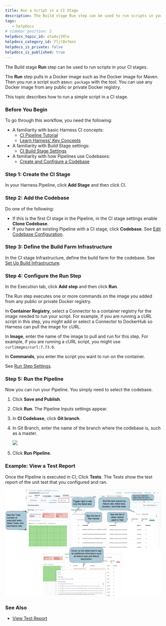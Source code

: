 ```yaml
---
title: Run a Script in a CI Stage
description: The Build stage Run step can be used to run scripts in your CI stages. The Run step pulls in a Docker image such as the Docker image for Maven. Then you run a script such as mvn package with the tool…
tags: 
   - helpDocs
# sidebar_position: 2
helpdocs_topic_id: ota4xj59le
helpdocs_category_id: 7ljl8n7mzn
helpdocs_is_private: false
helpdocs_is_published: true
---
```


The Build stage **Run** step can be used to run scripts in your CI stages.

The **Run** step pulls in a Docker image such as the Docker image for Maven. Then you run a script such as`mvn package` with the tool. You can use any Docker image from any public or private Docker registry.

This topic describes how to run a simple script in a CI stage.

### Before You Begin

To go through this workflow, you need the following:

* A familiarity with basic Harness CI concepts:
	+ [CI Pipeline Tutorial](../../ci-quickstarts/ci-pipeline-quickstart.md)
	+ [Learn Harness' Key Concepts](../../../getting-started/learn-harness-key-concepts.md)
* A familiarity with Build Stage settings:
	+ [CI Build Stage Settings](../../ci-technical-reference/ci-stage-settings.md)
* A familiarity with how Pipelines use Codebases:
	+ [Create and Configure a Codebase](../codebase-configuration/create-and-configure-a-codebase.md)

### Step 1: Create the CI Stage

In your Harness Pipeline, click **Add Stage** and then click CI.

### Step 2: Add the Codebase

Do one of the following:

* If this is the first CI stage in the Pipeline, in the CI stage settings enable **Clone Codebase**.
* If you have an existing Pipeline with a CI stage, click **Codebase**. See [Edit Codebase Configuration](../codebase-configuration/create-and-configure-a-codebase.md#edit-codebase-configuration).

### Step 3: Define the Build Farm Infrastructure

In the CI stage Infrastructure, define the build farm for the codebase. See [Set Up Build Infrastructure](/docs/category/set-up-build-infrastructure).

### Step 4: Configure the Run Step

In the Execution tab, click **Add** **step** and then click **Run**.

The Run step executes one or more commands on the image you added from any public or private Docker registry.

In **Container Registry**, select a Connector to a container registry for the image needed to run your script. For example, if you are running a cURL script in this step, you might add or select a Connector to DockerHub so Harness can pull the image for cURL.

In **Image**, enter the name of the image to pull and run for this step. For example, if you are running a cURL script, you might use `curlimages/curl:7.73.0`.

In **Commands**, you enter the script you want to run on the container.

See [Run Step Settings](../../ci-technical-reference/run-step-settings.md).

### Step 5: Run the Pipeline

Now you can run your Pipeline. You simply need to select the codebase.

1. Click **Save and Publish**.
2. Click **Run**. The Pipeline Inputs settings appear.
3. In **CI Codebase**, click **Git branch**.
4. In Git Branch, enter the name of the branch where the codebase is, such as a master.

   ![](./static/run-a-script-in-a-ci-stage-528.png)

5. Click **Run Pipeline**.

### Example: View a Test Report

Once the Pipeline is executed in CI, Click **Tests**. The Tests show the test report of the unit test that you configured and ran. 

![](./static/run-a-script-in-a-ci-stage-529.png)

### See Also

* [View Test Report](../view-your-builds/viewing-tests.md)

